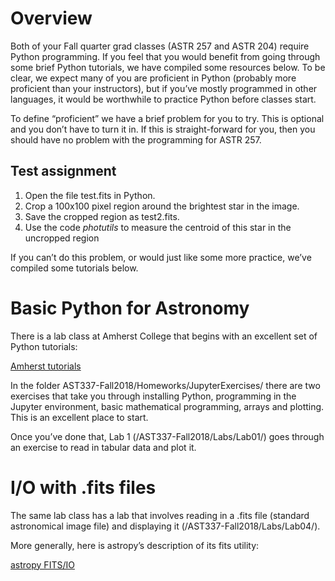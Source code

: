 
# Overview

Both of your Fall quarter grad classes (ASTR 257 and ASTR 204) require Python programming.  If you feel that you would benefit from going through some brief Python tutorials, we have compiled some resources below.  To be clear, we expect many of you are proficient in Python (probably more proficient than your instructors), but if you’ve mostly programmed in other languages, it would be worthwhile to practice Python before classes start.

To define “proficient” we have a brief problem for you to try.  This is optional and 
you don’t have to turn it in.  If this is straight-forward for you, then you should have 
no problem with the programming for ASTR 257.

 
 ## Test assignment

1. Open the file test.fits in Python.  
2. Crop a 100x100 pixel region around the brightest star in the image.  
3. Save the cropped region as test2.fits.
4. Use the code *photutils* to measure the centroid of this star in the uncropped region

If you can’t do this problem, or would just like some more practice, 
we’ve compiled some tutorials below.
# Basic Python for Astronomy

There is a lab class at Amherst College that begins with an excellent set of Python tutorials:

[Amherst tutorials](https://github.com/spacegal-spiff/AST337-Fall2018)


In the folder AST337-Fall2018/Homeworks/JupyterExercises/ there are two exercises that take you through installing Python, programming in the Jupyter environment, basic mathematical programming, arrays and plotting.  This is an excellent place to start. 


Once you’ve done that, Lab 1 (/AST337-Fall2018/Labs/Lab01/) goes through an exercise to read in tabular data and plot it.

 
# I/O with .fits files


The same lab class has a lab that involves reading in a .fits file (standard astronomical image file) and displaying it (/AST337-Fall2018/Labs/Lab04/).

 

More generally, here is astropy’s description of its fits utility:

 
[astropy FITS/IO](https://docs.astropy.org/en/stable/io/fits/)